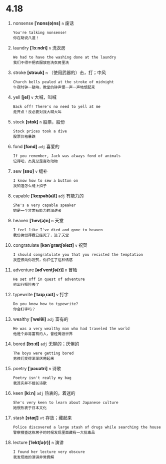 # 4.18






1. nonsense **[ˈnɒns(ə)ns]** `n` 废话
    ```
    You're talking nonsense!
    你在胡说八道！
    ```

2. laundry **[ˈlɔːndri]** `n` 洗衣房
    ```
    We had to have the washing done at the laundry
    我们不得不把衣服放在洗衣房里洗
    ```

3. stroke **[strəʊk]** `n` （使用武器的）击，打；中风
    ```
    Church bells pealed at the stroke of midnight
    午夜时钟一敲响，教堂的钟声便一声一声地想起来
    ```

4. yell **[jel]** `v` 大喊，叫喊
    ```
    Back off! There's no need to yell at me
    走开点！没必要对我大喊大叫
    ```

5. stock **[stɒk]** `n` 股票，股份
    ```
    Stock prices took a dive
    股票价格暴跌
    ```

6. fond **[fɒnd]** `adj` 喜爱的
    ```
    If you remember, Jack was always fond of animals
    记得吧，杰克总是喜欢动物
    ```

7. sew **[səʊ]** `v` 缝补
    ```
    I know how to sew a button on
    我知道怎么缝上扣子
    ```

8. capable **[ˈkeɪpəb(ə)l]** `adj` 有能力的
    ```
    She's a very capable speaker
    她是一个非常有能力的演讲者
    ```

9. heaven **[ˈhev(ə)n]** `n` 天堂
    ```
    I feel like I've died and gone to heaven
    我仿佛觉得我已经死了，进了天堂
    ```

10. congratulate **[kənˈɡrætʃəleɪt]** `v` 祝贺
    ```
    I should congratulate you that you resisted the temptation
    我应该向你祝贺，你扛住了这种诱惑
    ```

11. adventure **[ədˈventʃə(r)]** `n` 冒险
    ```
    He set off in quest of adventure
    他出行探险去了
    ```

12. typewrite **[ˈtaɪpˌraɪt]** `v` 打字
    ```
    Do you know how to typewrite?
    你会打字吗？
    ```

13. wealthy **[ˈwelθi]** `adj` 富有的
    ```
    He was a very wealthy man who had traveled the world
    他是个非常富有的人，曾经周游世界
    ```

14. bored **[bɔːd]** `adj` 无聊的；厌倦的
    ```
    The boys were getting bored
    男孩们变得渐渐厌倦起来
    ```

15. poetry **[ˈpəʊətri]** `n` 诗歌
    ```
    Poetry isn't really my bag
    我其实并不擅长诗歌
    ```

16. keen **[kiːn]** `adj` 热衷的，着迷的
    ```
    She's very keen to learn about Japanese culture
    她很热衷于日本文化
    ```

17. stash **[stæʃ]** `vt` 存放；藏起来
    ```
    Police discovered a large stash of drugs while searching the house
    警察搜查这栋房子的时候发现里面藏有一大批毒品
    ```

18. lecture **[ˈlektʃə(r)]** `n` 演讲
    ```
    I found her lecture very obscure
    我发现她的演讲非常费解
    ```
